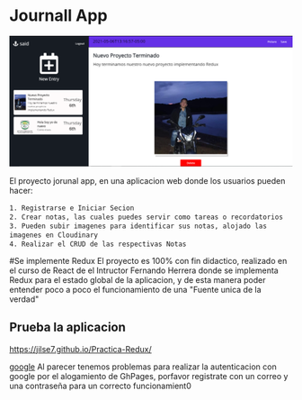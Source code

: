 # Journall App
![journal](https://github.com/JILSE7/Practica-Redux/blob/master/src/assets/foto.png)


El proyecto jorunal app, en una aplicacion web donde los usuarios pueden hacer:
```
1. Registrarse e Iniciar Secion
2. Crear notas, las cuales puedes servir como tareas o recordatorios
3. Pueden subir imagenes para identificar sus notas, alojado las imagenes en Cloudinary
4. Realizar el CRUD de las respectivas Notas
```

#Se implemente Redux
El proyecto es 100% con fin didactico, realizado en el curso de React de el Intructor Fernando Herrera donde se implementa Redux para el estado global de la aplicacion, y de esta manera poder entender poco a poco el funcionamiento de una "Fuente unica de la verdad"

## Prueba la aplicacion 
 https://jilse7.github.io/Practica-Redux/
 
[google](https://www.google.com/images/branding/googlelogo/1x/googlelogo_white_background_color_272x92dp.png?raw=true)
Al parecer tenemos problemas para realizar la autenticacion con google por el alogamiento de GhPages, porfavor registrate con un correo y una contraseña para un correcto funcionamient0



